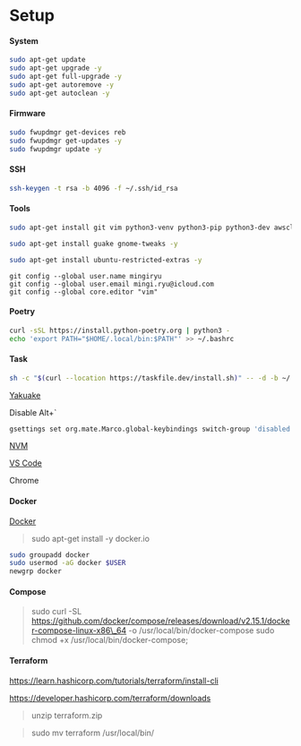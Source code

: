 # Setup

#### System

```sh
sudo apt-get update
sudo apt-get upgrade -y
sudo apt-get full-upgrade -y
sudo apt-get autoremove -y
sudo apt-get autoclean -y
```

#### Firmware

```sh
sudo fwupdmgr get-devices reb
sudo fwupdmgr get-updates -y
sudo fwupdmgr update -y
```

#### SSH

```sh
ssh-keygen -t rsa -b 4096 -f ~/.ssh/id_rsa
```

#### Tools

```sh
sudo apt-get install git vim python3-venv python3-pip python3-dev awscli -y
```

```sh
sudo apt-get install guake gnome-tweaks -y
```

```sh
sudo apt-get install ubuntu-restricted-extras -y
```

```
git config --global user.name mingiryu
git config --global user.email mingi.ryu@icloud.com
git config --global core.editor "vim"
```


#### Poetry

```sh
curl -sSL https://install.python-poetry.org | python3 -
echo 'export PATH="$HOME/.local/bin:$PATH"' >> ~/.bashrc
```


#### Task

```sh
sh -c "$(curl --location https://taskfile.dev/install.sh)" -- -d -b ~/.local/bin
```

[Yakuake](https://community.linuxmint.com/software/view/yakuake)

Disable Alt+`
```sh
gsettings set org.mate.Marco.global-keybindings switch-group 'disabled'
```

[NVM](https://github.com/nvm-sh/nvm)

[VS Code](https://code.visualstudio.com/docs/setup/linux)

Chrome

#### Docker

[Docker](https://docs.docker.com/engine/install/ubuntu/#set-up-the-repository)

> sudo apt-get install -y docker.io

```sh
sudo groupadd docker
sudo usermod -aG docker $USER
newgrp docker
```

#### Compose

> sudo curl -SL https://github.com/docker/compose/releases/download/v2.15.1/docker-compose-linux-x86\_64 -o /usr/local/bin/docker-compose sudo chmod +x /usr/local/bin/docker-compose;


#### Terraform

https://learn.hashicorp.com/tutorials/terraform/install-cli

https://developer.hashicorp.com/terraform/downloads

> unzip terraform.zip

> sudo mv terraform /usr/local/bin/

